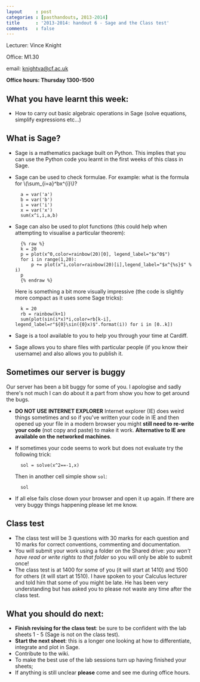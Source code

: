 ```yaml
---
layout     : post
categories : [pasthandouts, 2013-2014]
title      : '2013-2014: handout 6 - Sage and the Class test'
comments   : false
---
```


Lecturer: Vince Knight

Office: M1.30

email: knightva@cf.ac.uk

**Office hours: Thursday 1300-1500**

## What you have learnt this week:

- How to carry out basic algebraic operations in Sage (solve equations, simplify expressions etc...)

## What is Sage?

- Sage is a mathematics package built on Python. This implies that you can use the Python code you learnt in the first weeks of this class in Sage.
- Sage can be used to check formulae. For example: what is the formula for \\(\sum_{i=a}^bx^{i}\\)?

        a = var('a')
        b = var('b')
        i = var('i')
        x = var('x')
        sum(x^i,i,a,b)

- Sage can also be used to plot functions (this could help when attempting to visualise a particular theorem):

        {% raw %}
        k = 20
        p = plot(x^0,color=rainbow(20)[0], legend_label="$x^0$")
        for i in range(1,20):
            p += plot(x^i,color=rainbow(20)[i],legend_label="$x^{%s}$" % i)
        p
        {% endraw %}

    Here is something a bit more visually impressive (the code is slightly more compact as it uses some Sage tricks):

        k = 20
        rb = rainbow(k+1)
        sum(plot(sin(i*x)*i,color=rb[k-i], legend_label=r"${0}\sin({0}x)$".format(i)) for i in [0..k])

- Sage is a tool available to you to help you through your time at Cardiff.
- Sage allows you to share files with particular people (if you know their username) and also allows you to publish it.

## Sometimes our server is buggy

Our server has been a bit buggy for some of you. I apologise and sadly there's not much I can do about it a part from show you how to get around the bugs.

- **DO NOT USE INTERNET EXPLORER** Internet explorer (IE) does weird things sometimes and so if you've written your code in IE and then opened up your file in a modern browser you might **still need to re-write your code** (not copy and paste) to make it work. **Alternative to IE are available on the networked machines**.
- If sometimes your code seems to work but does not evaluate try the following trick:

        sol = solve(x^2==-1,x)

    Then in another cell simple show `sol`:

        sol

- If all else fails close down your browser and open it up again. If there are very buggy things happening please let me know.

## Class test

- The class test will be 3 questions with 30 marks for each question and 10 marks for correct conventions, commenting and documentation.
- You will submit your work using a folder on the Shared drive: *you won't have read or write rights to that folder* so you will only be able to submit once!
- The class test is at 1400 for some of you (it will start at 1410) and 1500 for others (it will start at 1510). I have spoken to your Calculus lecturer and told him that some of you might be late. He has been very understanding but has asked you to please not waste any time after the class test.

## What you should do next:

- **Finish revising for the class test**: be sure to be confident with the lab sheets 1 - 5 (Sage is not on the class test).
- **Start the next sheet**: this is a longer one looking at how to differentiate, integrate and plot in Sage.
- Contribute to the wiki.
- To make the best use of the lab sessions turn up having finished your sheets;
- If anything is still unclear **please** come and see me during office hours.
